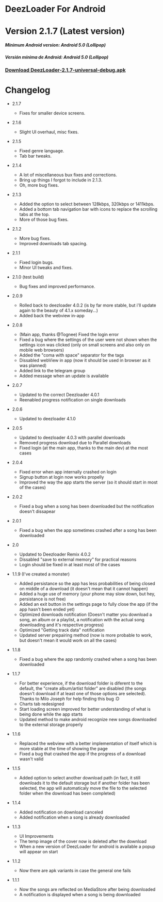 # DeezLoader For Android 

# Version 2.1.7 (Latest version)
##### Minimum Android version: Android 5.0 (Lollipop)
##### Versión mínima de Android: Android 5.0 (Lollipop)

### [Download DeezLoader-2.1.7-universal-debug.apk](https://gitlab.com/Nick80835/DeezLoader-Android/raw/master/Release/DeezLoader-2.1.7-universal-debug.apk)

# Changelog
- 2.1.7
	- Fixes for smaller device screens.

- 2.1.6
    - Slight UI overhaul, misc fixes.

- 2.1.5
    - Fixed genre language.
    - Tab bar tweaks.

- 2.1.4
    - A lot of miscellaneous bux fixes and corrections.
    - Bring up things I forgot to include in 2.1.3.
    - Oh, more bug fixes.

- 2.1.3
    - Added the option to select between 128kbps, 320kbps or 1411kbps.
    - Added a bottom tab navigation bar with icons to replace the scrolling tabs at the top.
    - More of those bug fixes.

- 2.1.2
    - More bug fixes.
    - Improved downloads tab spacing.

- 2.1.1
    - Fixed login bugs.
    - Minor UI tweaks and fixes.

- 2.1.0 (test build)
    - Bug fixes and improved performance.

- 2.0.9
    - Rolled back to deezloader 4.0.2 (is by far more stable, but i'll update again to the beauty of 4.1.x someday...)
    - Added back the webview in-app

- 2.0.8
    - (Main app, thanks @Tognee) Fixed the login error
    - Fixed a bug where the settings of the user were not shown when the settings icon was clicked (only on small screens and also only on mobile web browsers)
    - Added the "coma with space" separator for the tags
    - Dissabled webView in app (now it should be used in browser as it was planned)
    - Added link to the telegram group
    - Added message when an update is available

- 2.0.7
    - Updated to the correct Deezloader 4.0.1
    - Reenabled progress notification on single downloads

- 2.0.6
    - Updated to deezloader 4.1.0

- 2.0.5
    - Updated to deezloader 4.0.3 with parallel downloads
    - Removed progress download due to Parallel downloads
    - Fixed login (at the main app, thanks to the main dev) at the most cases 

- 2.0.4
    - Fixed error when app internally crashed on login
    - Signup button at login now works propelly
    - Improved the way the app starts the server (so it should start in most of the cases)

- 2.0.2
    - Fixed a bug when a song has been downloaded but the notification doesn't  dissapear

- 2.0.1
    - Fixed a bug when the app sometimes crashed after a song has been downloaded

- 2.0
    - Updated to Deezloader Remix 4.0.2
    - Dissabled "save to external memory" for practical reasons
    - Login should be fixed in at least most of the cases

- 1.1.9 (I've created a monster)
    - Added persistance so the app has less probabilities of being closed on middle of a download (it doesn't mean that it cannot happen)
    - Added a huge use of memory (your phone may slow down, but hey, persistance is not free)
    - Added an exit button in the settings page to fully close the app (if the app hasn't been ended yet)
    - Optimized downloads notification (Doesn't matter you download a song, an album or a playlist, a notification with the actual song downloading and it's respective progress)
    - Optimized "Getting track data" notification
    - Updated server prepairing method (now is more probable to work, but doesn't mean it would work on all the cases)
    
- 1.1.8
    - Fixed a bug where the app randomly crashed when a song has been downloaded

- 1.1.7
    - For better experience, if the download folder is diferent to the default, the "create album/artist folder" are disabled (the songs doesn't download if at least one of those options are selected). Thanks to Milo Joseph for help finding this bug :D
    - Charts tab redesigned
    - Start loading screen improved for better understanding of what is being done while the app starts
    - Updated method to make android recognize new songs downloaded to the external storage properly

- 1.1.6
    - Replaced the webview with a better implementation of itself which is more stable at the time of showing the page
    - Fixed a bug that crashed the app if the progress of a download wasn't valid

- 1.1.5
    - Added option to select another download path (in fact, it still downloads it to the default storage but if another folder has been selected, the app will automaticaly move the file to the selected folder when the download has been completed)

- 1.1.4
    - Added notification on download canceled
    - Added notification when a song is already downloaded

- 1.1.3
    - UI Improvements
    - The temp image of the cover now is deleted after the download
    - When a new version of DeezLoader for android is available a popup will appear on start

- 1.1.2
    - Now there are apk variants in case the general one fails

- 1.1.1
    -  Now the songs are reflected on MediaStore after being downloaded
    -  A notification is displayed when a song is being downloaded